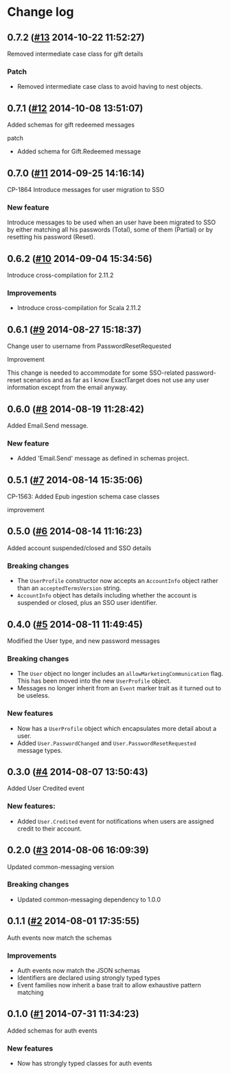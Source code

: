 # Change log

## 0.7.2 ([#13](https://git.mobcastdev.com/Hermes/message-schemas/pull/13) 2014-10-22 11:52:27)

Removed intermediate case class for gift details

### Patch
* Removed intermediate case class to avoid having to nest objects.

## 0.7.1 ([#12](https://git.mobcastdev.com/Hermes/message-schemas/pull/12) 2014-10-08 13:51:07)

Added schemas for gift redeemed messages

patch 

- Added schema for Gift.Redeemed message

## 0.7.0 ([#11](https://git.mobcastdev.com/Hermes/message-schemas/pull/11) 2014-09-25 14:16:14)

CP-1864 Introduce messages for user migration to SSO

### New feature

Introduce messages to be used when an user have been migrated to SSO by either matching all his passwords (Total), some of them (Partial) or by resetting his password (Reset).

## 0.6.2 ([#10](https://git.mobcastdev.com/Hermes/message-schemas/pull/10) 2014-09-04 15:34:56)

Introduce cross-compilation for 2.11.2

### Improvements

* Introduce cross-compilation for Scala 2.11.2

## 0.6.1 ([#9](https://git.mobcastdev.com/Hermes/message-schemas/pull/9) 2014-08-27 15:18:37)

Change user to username from PasswordResetRequested

Improvement

This change is needed to accommodate for some SSO-related password-reset scenarios and as far as I know ExactTarget does not use any user information except from the email anyway.

## 0.6.0 ([#8](https://git.mobcastdev.com/Hermes/message-schemas/pull/8) 2014-08-19 11:28:42)

Added Email.Send message.

### New feature

* Added 'Email.Send' message as defined in schemas project.


## 0.5.1 ([#7](https://git.mobcastdev.com/Hermes/message-schemas/pull/7) 2014-08-14 15:35:06)

CP-1563: Added Epub ingestion schema case classes

improvement


## 0.5.0 ([#6](https://git.mobcastdev.com/Hermes/message-schemas/pull/6) 2014-08-14 11:16:23)

Added account suspended/closed and SSO details

### Breaking changes

- The `UserProfile` constructor now accepts an `AccountInfo` object
rather than an `acceptedTermsVersion` string.
- `AccountInfo` object has details including whether the account is
suspended or closed, plus an SSO user identifier.

## 0.4.0 ([#5](https://git.mobcastdev.com/Hermes/message-schemas/pull/5) 2014-08-11 11:49:45)

Modified the User type, and new password messages

### Breaking changes

- The `User` object no longer includes an `allowMarketingCommunication` flag. This has been moved into the new `UserProfile` object.
- Messages no longer inherit from an `Event` marker trait as it turned out to be useless.

### New features

- Now has a `UserProfile` object which encapsulates more detail about a user.
- Added `User.PasswordChanged` and `User.PasswordResetRequested` message types.

## 0.3.0 ([#4](https://git.mobcastdev.com/Hermes/message-schemas/pull/4) 2014-08-07 13:50:43)

Added User Credited event

### New features:

- Added `User.Credited` event for notifications when users are assigned credit to their account.


## 0.2.0 ([#3](https://git.mobcastdev.com/Hermes/message-schemas/pull/3) 2014-08-06 16:09:39)

Updated common-messaging version

### Breaking changes

- Updated common-messaging dependency to 1.0.0

## 0.1.1 ([#2](https://git.mobcastdev.com/Hermes/message-schemas/pull/2) 2014-08-01 17:35:55)

Auth events now match the schemas

### Improvements

- Auth events now match the JSON schemas
- Identifiers are declared using strongly typed types
- Event families now inherit a base trait to allow exhaustive pattern
matching

## 0.1.0 ([#1](https://git.mobcastdev.com/Hermes/message-schemas/pull/1) 2014-07-31 11:34:23)

Added schemas for auth events

### New features

- Now has strongly typed classes for auth events

